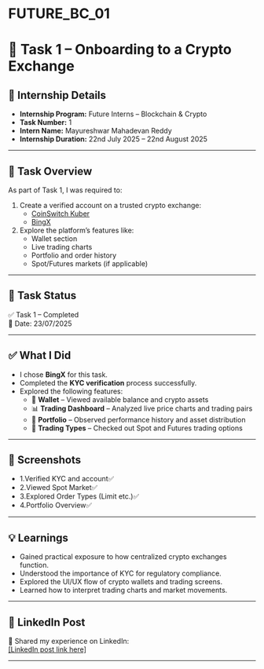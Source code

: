# FUTURE_BC_01

# 🧩 Task 1 – Onboarding to a Crypto Exchange

## 📌 Internship Details
- **Internship Program:** Future Interns – Blockchain & Crypto
- **Task Number:** 1
- **Intern Name:** Mayureshwar Mahadevan Reddy
- **Internship Duration:** 22nd July 2025 – 22nd August 2025

---

## 📝 Task Overview

As part of Task 1, I was required to:
1. Create a verified account on a trusted crypto exchange:
   - [CoinSwitch Kuber](https://coinswitch.co/in/refer?tag=pFTWj&pro=true)
   - [BingX](https://bingx.pro/invite/ZDTVW2/)
2. Explore the platform’s features like:
   - Wallet section
   - Live trading charts
   - Portfolio and order history
   - Spot/Futures markets (if applicable)

---

## 🚀 Task Status

✅ Task 1 – Completed  
📅 Date: 23/07/2025

----

## ✅ What I Did

- I chose **BingX** for this task.
- Completed the **KYC verification** process successfully.
- Explored the following features:
  - 💼 **Wallet** – Viewed available balance and crypto assets
  - 📊 **Trading Dashboard** – Analyzed live price charts and trading pairs
  - 📁 **Portfolio** – Observed performance history and asset distribution
  - 🔁 **Trading Types** – Checked out Spot and Futures trading options

---

## 📸 Screenshots

- 1.Verified KYC and account✅
- 2.Viewed Spot Market✅
- 3.Explored Order Types (Limit etc.)✅	
- 4.Portfolio Overview✅

---

## 💡 Learnings

- Gained practical exposure to how centralized crypto exchanges function.
- Understood the importance of KYC for regulatory compliance.
- Explored the UI/UX flow of crypto wallets and trading screens.
- Learned how to interpret trading charts and market movements.

---

## 🔗 LinkedIn Post

📣 Shared my experience on LinkedIn:  
[[LinkedIn post link here]](https://www.linkedin.com/posts/mayureshwar-reddy-37a4a2342_futureinterns-blockchaininternship-cryptolearning-activity-7353794599879872512-HQLM?utm_source=share&utm_medium=member_desktop&rcm=ACoAAFXbiY4BD_ne47IWVA4Q_vpVDbbJD63-cbc) 

---
